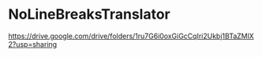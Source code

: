 # NoLineBreaksTranslator

https://drive.google.com/drive/folders/1ru7G6i0oxGiGcCqIri2Ukbj1BTaZMlX2?usp=sharing
